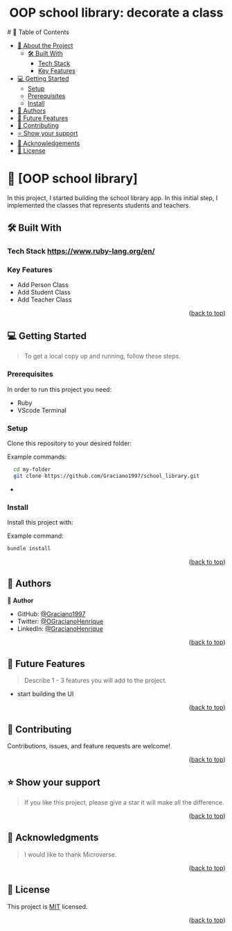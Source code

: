 <center>
<h1>OOP school library: decorate a class
</h1>
</center>
<!-- TABLE OF CONTENTS -->
# 📗 Table of Contents

- [📖 About the Project](#about-project)
  - [🛠 Built With](#built-with)
    - [Tech Stack](#tech-stack)
    - [Key Features](#key-features)
- [💻 Getting Started](#getting-started)
  - [Setup](#setup)
  - [Prerequisites](#prerequisites)
  - [Install](#install)
- [👥 Authors](#authors)
- [🔭 Future Features](#future-features)
- [🤝 Contributing](#contributing)
- [⭐️ Show your support](#support)
- [🙏 Acknowledgements](#acknowledgements)
- [📝 License](#license)

<!-- PROJECT DESCRIPTION -->

# 📖 [OOP school library] <a name="about-project"></a>
In this project, I started building the school library app. In this initial step, I implemented the classes that represents students and teachers.

<a name="readme-top"></a>


## 🛠 Built With <a name="built-with"></a>

### Tech Stack <a name="tech-stack">https://www.ruby-lang.org/en/</a>

<!-- Features -->

### Key Features <a name="key-features"></a>
- Add Person Class
- Add Student Class
- Add Teacher Class

<p align="right">(<a href="#readme-top">back to top</a>)</p>

<!-- GETTING STARTED -->

## 💻 Getting Started <a name="getting-started"></a>

> To get a local copy up and running, follow these steps.


### Prerequisites

In order to run this project you need:
- Ruby
- VScode Terminal


### Setup

Clone this repository to your desired folder:

Example commands:

```sh
  cd my-folder
  git clone https://github.com/Graciano1997/school_library.git
```
-

### Install

Install this project with:

Example command:

```sh
bundle install

```
<p align="right">(<a href="#readme-top">back to top</a>)</p>

<!-- AUTHORS -->

## 👥 Authors <a name="authors"></a>

👤 **Author**

- GitHub: [@Graciano1997](https://github.com/Graciano1997/)
- Twitter: [@OGracianoHenrique](https://twitter.com/GracianoSoft)
- LinkedIn: [@GracianoHenrique](www.linkedin.com/in/gracianohenrique)

<p align="right">(<a href="#readme-top">back to top</a>)</p>

<!-- FUTURE FEATURES -->

## 🔭 Future Features <a name="future-features"></a>

> Describe 1 - 3 features you will add to the project.
 - start building the UI

<p align="right">(<a href="#readme-top">back to top</a>)</p>

<!-- CONTRIBUTING -->

## 🤝 Contributing <a name="contributing"></a>

Contributions, issues, and feature requests are welcome!


<p align="right">(<a href="#readme-top">back to top</a>)</p>

<!-- SUPPORT -->

## ⭐️ Show your support <a name="support"></a>

> If you like this project, please give a star it will make all the difference.

<p align="right">(<a href="#readme-top">back to top</a>)</p>

<!-- ACKNOWLEDGEMENTS -->

## 🙏 Acknowledgments <a name="acknowledgements"></a>

> I would like to thank Microverse.

<p align="right">(<a href="#readme-top">back to top</a>)</p>

<!-- LICENSE -->

## 📝 License <a name="license"></a>

This project is [MIT](./LICENSE) licensed.

<p align="right">(<a href="#readme-top">back to top</a>)</p>
